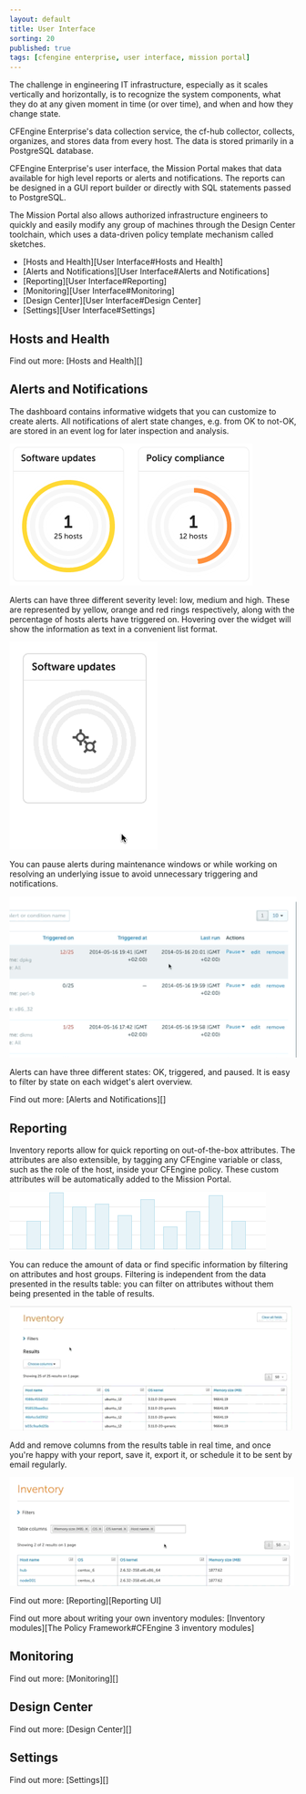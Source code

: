 ```yaml
---
layout: default
title: User Interface
sorting: 20
published: true
tags: [cfengine enterprise, user interface, mission portal]
---
```


The challenge in engineering IT infrastructure, especially as it scales vertically and horizontally, is to recognize the system components, what they do at any given moment in time (or over time), and when and how they change state.

CFEngine Enterprise's data collection service, the cf-hub collector, collects, organizes, and stores data from every host.  The data is stored primarily in a PostgreSQL database.

CFEngine Enterprise's user interface, the Mission Portal makes that data available for high level reports or alerts and notifications.  The reports can be designed in a GUI report builder or directly with SQL statements passed to PostgreSQL.

The Mission Portal also allows authorized infrastructure engineers to quickly and easily modify any group of machines through the Design Center toolchain, which uses a data-driven policy template mechanism called sketches.

* [Hosts and Health][User Interface#Hosts and Health]
* [Alerts and Notifications][User Interface#Alerts and Notifications]
* [Reporting][User Interface#Reporting]
* [Monitoring][User Interface#Monitoring]
* [Design Center][User Interface#Design Center]
* [Settings][User Interface#Settings]

## Hosts and Health ##

Find out more: [Hosts and Health][]


## Alerts and Notifications ##

The dashboard contains informative widgets that you can customize to create alerts. All notifications of alert state changes, e.g. from OK to not-OK, are stored in an event log for later inspection and analysis.

![Enterprise UI Alerts](welcome_2nd_screen.png)


Alerts can have three different severity level: low, medium and high. These are represented by yellow, orange and red rings respectively, along with the percentage of hosts alerts have triggered on. Hovering over the widget will show the information as text in a convenient list format.

![Enterprise UI Alerts](widget_1.gif)


You can pause alerts during maintenance windows or while working on resolving an underlying issue to avoid unnecessary triggering and notifications.

![Enterprise UI Alerts](pause_alerts.gif)

Alerts can have three different states: OK, triggered, and paused. It is easy to filter by state on each widget's alert overview.

Find out more: [Alerts and Notifications][]

## Reporting ##

Inventory reports allow for quick reporting on out-of-the-box attributes. The attributes are also extensible, by tagging any CFEngine variable or class, such as the role of the host, inside your CFEngine policy. These custom attributes will be automatically added to the Mission Portal.

![Enterprise UI Reporting](inventory-hover.png)

You can reduce the amount of data or find specific information by filtering on attributes and host groups. Filtering is independent from the data presented in the results table: you can filter on attributes without them being presented in the table of results.

![Enterprise UI Reporting](inventory_filter.gif)

Add and remove columns from the results table in real time, and once you're happy with your report, save it, export it, or schedule it to be sent by email regularly.

![Enterprise API Overview](add_columns.gif)

Find out more: [Reporting][Reporting UI]

Find out more about writing your own inventory modules: [Inventory modules][The Policy Framework#CFEngine 3 inventory modules]

## Monitoring ##	

Find out more: [Monitoring][]

## Design Center ##

Find out more: [Design Center][]

## Settings ##

Find out more: [Settings][]

